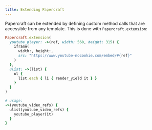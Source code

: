 ```yaml
---
title: Extending Papercraft
---
```


Papercraft can be extended by defining custom method calls that are accessible
from any template. This is done with `Papercraft.extension`:

```ruby
Papercraft.extension(
  youtube_player: ->(ref, width: 560, height: 315) {
    iframe(
      width:, height:,
      src: "https://www.youtube-nocookie.com/embed/#{ref}"
    )
  },
  ulist: ->(list) {
    ul {
      list.each { li { render_yield it } }
    }
  }
)

# usage:
->(youtube_video_refs) {
  ulist(youtube_video_refs) {
    youtube_player(it)
  }
}
```

